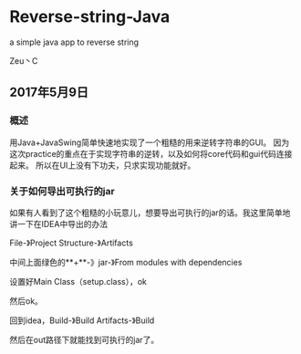 # Reverse-string-Java
a simple java app to reverse string

Zeu丶C
## 2017年5月9日

### 概述
用Java+JavaSwing简单快速地实现了一个粗糙的用来逆转字符串的GUI。
因为这次practice的重点在于实现字符串的逆转，以及如何将core代码和gui代码连接起来。
所以在UI上没有下功夫，只求实现功能就好。

### 关于如何导出可执行的jar
如果有人看到了这个粗糙的小玩意儿，想要导出可执行的jar的话。我这里简单地讲一下在IDEA中导出的办法

File-》Project Structure-》Artifacts

中间上面绿色的**+**-》jar-》From modules with dependencies

设置好Main Class（setup.class），ok

然后ok。

回到idea，Build-》Build Artifacts-》Build

然后在out路径下就能找到可执行的jar了。



